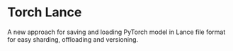 # Torch Lance
A new approach for saving and loading PyTorch model in Lance file format for easy sharding, offloading and versioning.
